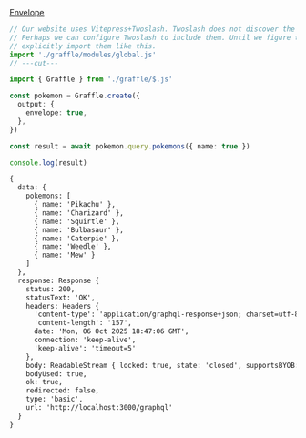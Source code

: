 <div class="ExampleSnippet">
<a href="../../examples/output/output_envelope">Envelope</a>

<!-- dprint-ignore-start -->
```ts twoslash
// Our website uses Vitepress+Twoslash. Twoslash does not discover the generated Graffle modules.
// Perhaps we can configure Twoslash to include them. Until we figure that out, we have to
// explicitly import them like this.
import './graffle/modules/global.js'
// ---cut---

import { Graffle } from './graffle/$.js'

const pokemon = Graffle.create({
  output: {
    envelope: true,
  },
})

const result = await pokemon.query.pokemons({ name: true })

console.log(result)
```
<!-- dprint-ignore-end -->

<!-- dprint-ignore-start -->
```txt
{
  data: {
    pokemons: [
      { name: 'Pikachu' },
      { name: 'Charizard' },
      { name: 'Squirtle' },
      { name: 'Bulbasaur' },
      { name: 'Caterpie' },
      { name: 'Weedle' },
      { name: 'Mew' }
    ]
  },
  response: Response {
    status: 200,
    statusText: 'OK',
    headers: Headers {
      'content-type': 'application/graphql-response+json; charset=utf-8',
      'content-length': '157',
      date: 'Mon, 06 Oct 2025 18:47:06 GMT',
      connection: 'keep-alive',
      'keep-alive': 'timeout=5'
    },
    body: ReadableStream { locked: true, state: 'closed', supportsBYOB: true },
    bodyUsed: true,
    ok: true,
    redirected: false,
    type: 'basic',
    url: 'http://localhost:3000/graphql'
  }
}
```
<!-- dprint-ignore-end -->

</div>
